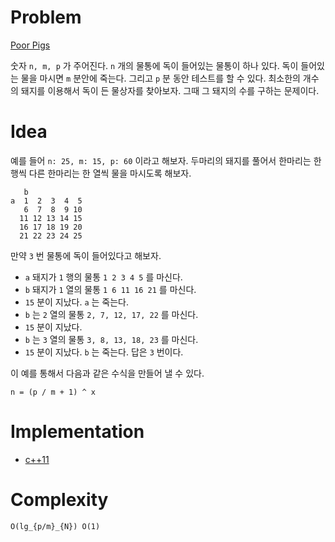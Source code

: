 # Problem

[Poor Pigs](https://leetcode.com/problems/poor-pigs/)

숫자 `n, m, p` 가 주어진다. `n` 개의 물통에 독이 들어있는 물통이 하나
있다. 독이 들어있는 물을 마시면 `m` 분안에 죽는다. 그리고 `p` 분 동안
테스트를 할 수 있다. 최소한의 개수의 돼지를 이용해서 독이 든 물상자를
찾아보자.  그때 그 돼지의 수를 구하는 문제이다.

# Idea

예를 들어 `n: 25, m: 15, p: 60` 이라고 해보자. 두마리의 돼지를 풀어서
한마리는 한 행씩 다른 한마리는 한 열씩 물을 마시도록 해보자.

```
   b
a  1  2  3  4  5
   6  7  8  9 10
  11 12 13 14 15
  16 17 18 19 20
  21 22 23 24 25
```

만약 `3` 번 물통에 독이 들어있다고 해보자.

* `a` 돼지가 `1` 행의 물통 `1 2 3 4 5` 를 마신다.
* `b` 돼지가 `1` 열의 물통 `1 6 11 16 21` 를 마신다.
* `15` 분이 지났다. `a` 는 죽는다. 
* `b` 는 `2` 열의 물통 `2, 7, 12, 17, 22` 를 마신다.
* `15` 분이 지났다.
* `b` 는 `3` 열의 물통 `3, 8, 13, 18, 23` 를 마신다.
* `15` 분이 지났다. `b`  는 죽는다. 답은 `3` 번이다.

이 예를 통해서 다음과 같은 수식을 만들어 낼 수 있다.

```
n = (p / m + 1) ^ x
```

# Implementation

* [c++11](a.cpp)

# Complexity

```
O(lg_{p/m}_{N}) O(1)
```
